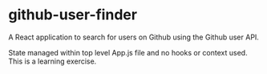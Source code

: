 # github-user-finder
A React application to search for users on Github using the Github user API.

State managed within top level App.js file and no hooks or context used. This is a learning exercise.
